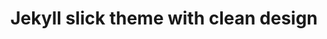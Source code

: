 ---
layout: post
published: true
title: 'Jekyll slick theme with clean design'
permalink: 'jekyll-slick-theme-with-clean-design'
image: 'post_2.png'
excerpt: |
  Lorem ipsum dolor sit amet, consectetur adipisicing elit. Deserunt nam illo repellendus non quisquam, quis voluptatem asperiores enim. Consectetur reiciendis mollitia ut rem velit voluptatibus quam nesciunt natus sequi labore.
---